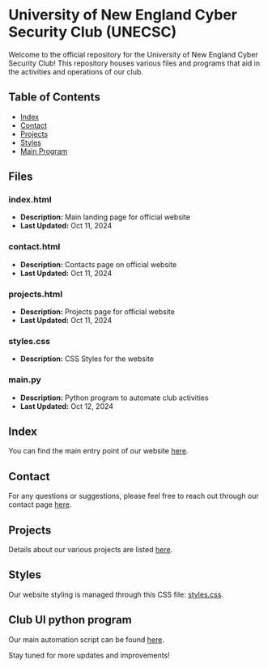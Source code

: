 # University of New England Cyber Security Club (UNECSC)

Welcome to the official repository for the University of New England Cyber Security Club! This repository houses various files and programs that aid in the activities and operations of our club.

## Table of Contents

- [Index](#index)
- [Contact](#contact)
- [Projects](#projects)
- [Styles](#styles)
- [Main Program](#main-program)

## Files

### index.html
- **Description:** Main landing page for official website
- **Last Updated:** Oct 11, 2024

### contact.html
- **Description:** Contacts page on official website
- **Last Updated:** Oct 11, 2024

### projects.html
- **Description:** Projects page for official website
- **Last Updated:** Oct 11, 2024

### styles.css
- **Description:** CSS Styles for the website

### main.py
- **Description:** Python program to automate club activities
- **Last Updated:** Oct 12, 2024

## Index

You can find the main entry point of our website [here](index.html).

## Contact

For any questions or suggestions, please feel free to reach out through our contact page [here](contact.html).

## Projects

Details about our various projects are listed [here](projects.html).

## Styles

Our website styling is managed through this CSS file: [styles.css](styles.css).

## Club UI python program

Our main automation script can be found [here](main.py).

Stay tuned for more updates and improvements!
